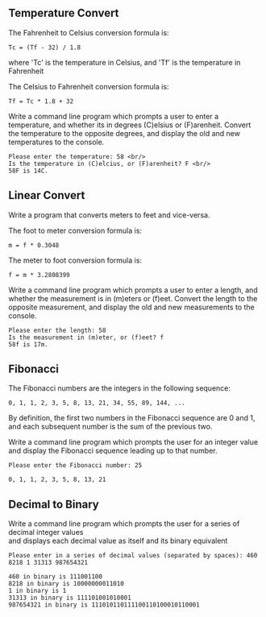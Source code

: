 

## Temperature Convert

The Fahrenheit to Celsius conversion formula is:

    Tc = (Tf - 32) / 1.8

where 'Tc' is the temperature in Celsius, and 'Tf' is the temperature in Fahrenheit

The Celsius to Fahrenheit conversion formula is:

    Tf = Tc * 1.8 + 32

Write a command line program which prompts a user to enter a temperature, and whether its in degrees (C)elsius or (F)arenheit.
Convert the temperature to the opposite degrees, and display the old and new temperatures to the console.

```
Please enter the temperature: 58 <br/>
Is the temperature in (C)elcius, or (F)arenheit? F <br/>
58F is 14C.
```


## Linear Convert

Write a program that converts meters to feet and vice-versa.

The foot to meter conversion formula is:
    
    m = f * 0.3048

The meter to foot conversion formula is:
    
    f = m * 3.2808399

Write a command line program which prompts a user to enter a length, and whether the measurement is in (m)eters or (f)eet.
Convert the length to the opposite measurement, and display the old and new measurements to the console.

```
Please enter the length: 58
Is the measurement in (m)eter, or (f)eet? f
58f is 17m.
```


## Fibonacci

The Fibonacci numbers are the integers in the following sequence:  

    0, 1, 1, 2, 3, 5, 8, 13, 21, 34, 55, 89, 144, ...
 
By definition, the first two numbers in the Fibonacci sequence are 0 and 1, and each subsequent number is the sum of the previous two.
 
Write a command line program which prompts the user for an integer value and display the Fibonacci sequence leading up to that number. 
  

```
Please enter the Fibonacci number: 25

0, 1, 1, 2, 3, 5, 8, 13, 21
``` 
 

## Decimal to Binary

Write a command line program which prompts the user for a series of decimal integer values  
and displays each decimal value as itself and its binary equivalent

```
Please enter in a series of decimal values (separated by spaces): 460 8218 1 31313 987654321

460 in binary is 111001100
8218 in binary is 10000000011010
1 in binary is 1
31313 in binary is 111101001010001
987654321 in binary is 111010110111100110100010110001
```

    